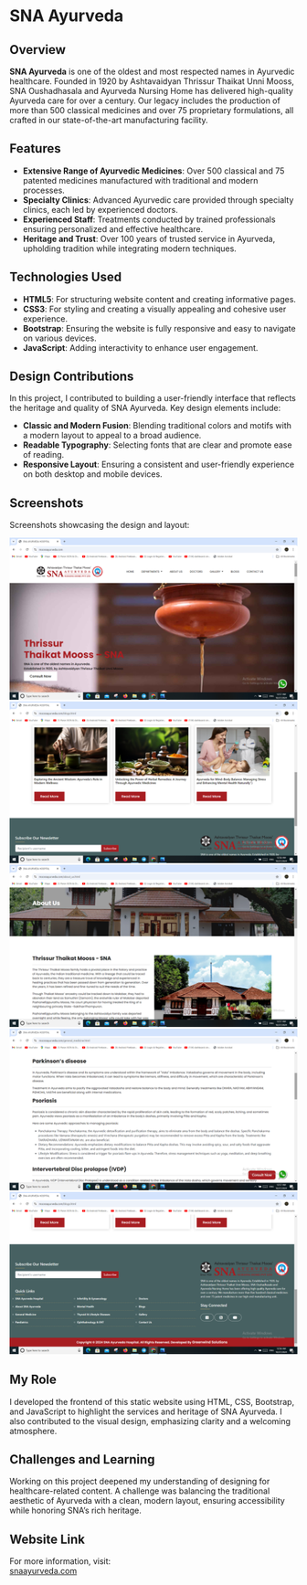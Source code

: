 # SNA Ayurveda

## Overview
**SNA Ayurveda** is one of the oldest and most respected names in Ayurvedic healthcare. Founded in 1920 by Ashtavaidyan Thrissur Thaikat Unni Mooss, SNA Oushadhasala and Ayurveda Nursing Home has delivered high-quality Ayurveda care for over a century. Our legacy includes the production of more than 500 classical medicines and over 75 proprietary formulations, all crafted in our state-of-the-art manufacturing facility.

## Features
- **Extensive Range of Ayurvedic Medicines**: Over 500 classical and 75 patented medicines manufactured with traditional and modern processes.
- **Specialty Clinics**: Advanced Ayurvedic care provided through specialty clinics, each led by experienced doctors.
- **Experienced Staff**: Treatments conducted by trained professionals ensuring personalized and effective healthcare.
- **Heritage and Trust**: Over 100 years of trusted service in Ayurveda, upholding tradition while integrating modern techniques.

## Technologies Used
- **HTML5**: For structuring website content and creating informative pages.
- **CSS3**: For styling and creating a visually appealing and cohesive user experience.
- **Bootstrap**: Ensuring the website is fully responsive and easy to navigate on various devices.
- **JavaScript**: Adding interactivity to enhance user engagement.

## Design Contributions
In this project, I contributed to building a user-friendly interface that reflects the heritage and quality of SNA Ayurveda. Key design elements include:
- **Classic and Modern Fusion**: Blending traditional colors and motifs with a modern layout to appeal to a broad audience.
- **Readable Typography**: Selecting fonts that are clear and promote ease of reading.
- **Responsive Layout**: Ensuring a consistent and user-friendly experience on both desktop and mobile devices.

## Screenshots
Screenshots showcasing the design and layout:

![Homepage](https://github.com/sidharthrajcj/SNAayurveda/blob/main/Home.png)  
![Blogs Page](https://github.com/sidharthrajcj/SNAayurveda/blob/main/Blogs.png)
![About Us](https://github.com/sidharthrajcj/SNAayurveda/blob/main/Aboutus.png)
![Departments Page](https://github.com/sidharthrajcj/SNAayurveda/blob/main/Departments.png)
![Footer](https://github.com/sidharthrajcj/SNAayurveda/blob/main/Footer.png)

## My Role
I developed the frontend of this static website using HTML, CSS, Bootstrap, and JavaScript to highlight the services and heritage of SNA Ayurveda. I also contributed to the visual design, emphasizing clarity and a welcoming atmosphere.

## Challenges and Learning
Working on this project deepened my understanding of designing for healthcare-related content. A challenge was balancing the traditional aesthetic of Ayurveda with a clean, modern layout, ensuring accessibility while honoring SNA’s rich heritage.

## Website Link
For more information, visit:  
[snaayurveda.com](https://moossayurveda.com/)

